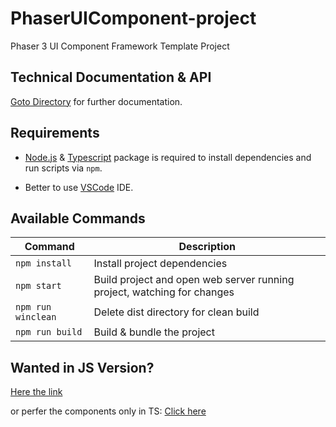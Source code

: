 # PhaserUIComponent-project
Phaser 3 UI Component Framework Template Project


## Technical Documentation & API

[Goto Directory](https://github.com/ReydVires/PhaserUIComponent-project/tree/master/documentation) for further documentation.


## Requirements

- [Node.js](https://nodejs.org) & [Typescript](https://www.npmjs.com/package/typescript) package is required to install dependencies and run scripts via `npm`.

- Better to use [VSCode](https://code.visualstudio.com/) IDE.


## Available Commands

| Command | Description |
|---------|-------------|
| `npm install` | Install project dependencies |
| `npm start` | Build project and open web server running project, watching for changes |
| `npm run winclean` | Delete dist directory for clean build |
| `npm run build` | Build & bundle the project |


## Wanted in JS Version?

[Here the link](https://s.id/phaseruicomponentJS)

or perfer the components only in TS: [Click here](https://s.id/phaseruicomponent)

